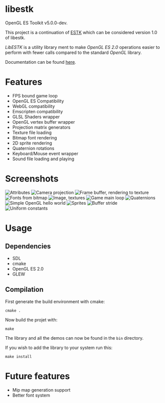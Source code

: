 libestk
=======

OpenGL ES Toolkit v5.0.0-dev.

This project is a continuation of [ESTK](https://github.com/carlmartus/estk)
which can be considered version 1.0 of libestk.

*LibESTK* is a utility library ment to make *OpenGL ES 2.0* operations easier to
perform with fewer calls compared to the standard *OpenGL* library.

Documentation can be found [here](DOC.md).

# Features
 * FPS bound game loop
 * OpenGL ES Compatibility
 * WebGL compatibility
 * Emscripten compatibility
 * GLSL Shaders wrapper
 * OpenGL vertex buffer wrapper
 * Projection matrix generators
 * Texture file loading
 * Bitmap font rendering
 * 2D sprite rendering
 * Quaternion rotations
 * Keyboard/Mouse event wrapper
 * Sound file loading and playing

# Screenshots
![Attributes](screenshots/attr.png)
![Camera projection](screenshots/cam.png)
![Frame buffer, rendering to texture](screenshots/fb.png)
![Fonts from bitmap](screenshots/font.png)
![Image, textures](screenshots/image.png)
![Game main loop](screenshots/mainloop.png)
![Quaternions](screenshots/quaternion.png)
![Simple OpenGL hello world](screenshots/red.png)
![Sprites](screenshots/sprites.png)
![Buffer stride](screenshots/stride.png)
![Uniform constants](screenshots/uniform.png)

# Usage

## Dependencies
 * SDL
 * cmake
 * OpenGL ES 2.0
 * GLEW


## Compilation
  First generate the build environment with cmake:
```
cmake .
```

  Now build the projet with:
```
make
```

The library and all the demos can now be found in the ```bin``` directory.

If you wish to add the library to your system run this:
```
make install
```

# Future features
 * Mip map generation support
 * Better font system


